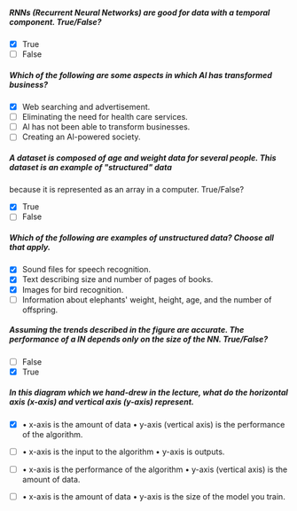 
##### RNNs (Recurrent Neural Networks) are good for data with a temporal component. True/False?
 - [x] True
 - [ ] False 

##### Which of the following are some aspects in which Al has transformed business?
- [x] Web searching and advertisement.
- [ ] Eliminating the need for health care services.
- [ ] Al has not been able to transform businesses.
- [ ] Creating an Al-powered society.

##### A dataset is composed of age and weight data for several people. This dataset is an example of "structured" data
because it is represented as an array in a computer. True/False?
 - [x] True
 - [ ] False 

##### Which of the following are examples of unstructured data? Choose all that apply.
- [x] Sound files for speech recognition.
- [x] Text describing size and number of pages of books.
- [x] Images for bird recognition.
- [ ] Information about elephants' weight, height, age, and the number of offspring.

##### Assuming the trends described in the figure are accurate. The performance of a IN depends only on the size of the NN. True/False?

- [ ] False
- [x] True

##### In this diagram which we hand-drew in the lecture, what do the horizontal axis (x-axis) and vertical axis (y-axis) represent. 
- [x] • x-axis is the amount of data               • y-axis (vertical axis) is the performance of the algorithm.
- [ ] • x-axis is the input to the algorithm       • y-axis is outputs.
- [ ] • x-axis is the performance of the algorithm • y-axis (vertical axis) is the amount of data.
- [ ] • x-axis is the amount of data               • y-axis is the size of the model you train.






